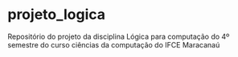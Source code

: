 # projeto_logica

Repositório do projeto da disciplina Lógica para computação do 4º semestre do curso ciências da computação do IFCE Maracanaú
